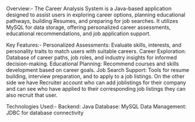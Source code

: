 Overview:-
The Career Analysis System is a Java-based application designed to assist users in exploring career options, 
planning educational pathways, building Resumes, and preparing for job searches. It utilizes MySQL for data storage,
offering personalized career assessments, educational recommendations, and job application support.

Key Features:-
Personalized Assessments: Evaluate skills, interests, and personality traits to match users with suitable careers.
Career Exploration: Database of career paths, job roles, and industry insights for informed decision-making.
Educational Planning: Recommend courses and skills development based on career goals.
Job Search Support: Tools for resume building, interview preparation, and to apply to a job listings.
On the other side we have Recruiter account who can add joblistings for their company and can see who have applied to their corresponding job listings
they can also recruit that user.

Technologies Used:-
Backend: Java
Database: MySQL
Data Management: JDBC for database connectivity
